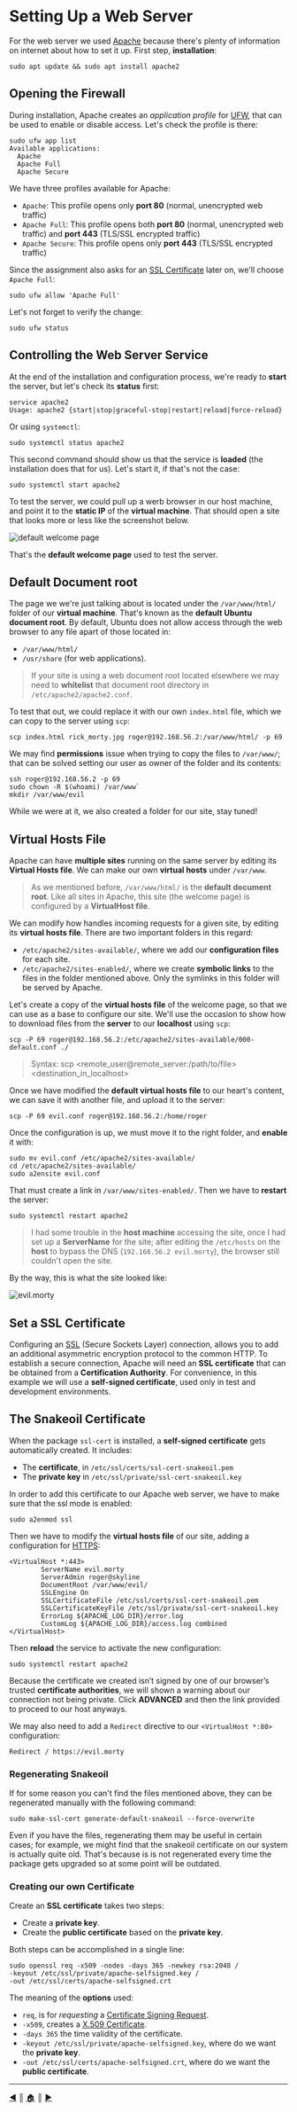 # Setting Up a Web Server
For the web server we used [Apache](https://httpd.apache.org/) because there's plenty of information on internet about how to set it up. First step, **installation**:
```
sudo apt update && sudo apt install apache2
```

## Opening the Firewall
During installation, Apache creates an *application profile* for [UFW](https://en.wikipedia.org/wiki/Uncomplicated_Firewall), that can be used to enable or disable access. Let's check the profile is there:
```
sudo ufw app list
Available applications:
  Apache
  Apache Full
  Apache Secure
```

We have three profiles available for Apache:

* `Apache`: This profile opens only **port 80** (normal, unencrypted web traffic)
* `Apache Full`: This profile opens both **port 80** (normal, unencrypted web traffic) and **port 443** (TLS/SSL encrypted traffic)
* `Apache Secure`: This profile opens only **port 443** (TLS/SSL encrypted traffic)

Since the assignment also asks for an [SSL Certificate](https://www.ssl.com/) later on, we'll choose `Apache Full`:
```
sudo ufw allow 'Apache Full'
```

Let's not forget to verify the change:
```
sudo ufw status
```

## Controlling the Web Server Service
At the end of the installation and configuration process, we're ready to **start** the server, but let's check its **status** first:
```
service apache2
Usage: apache2 {start|stop|graceful-stop|restart|reload|force-reload}
```

Or using `systemctl`:
```
sudo systemctl status apache2
```

This second command should show us that the service is **loaded** (the installation does that for us). Let's start it, if that's not the case:
```
sudo systemctl start apache2
```

To test the server, we could pull up a werb browser in our host machine, and point it to the **static IP** of the **virtual machine**. That should open a site that looks more or less like the screenshot below.

![default welcome page](images/default_welcome_page.png)

That's the **default welcome page** used to test the server.

## Default Document root
The page we we're just talking about is located under the `/var/www/html/` folder of our **virtual machine**. That's known as the **default Ubuntu document root**. By default, Ubuntu does not allow access through the web browser to any file apart of those located in:

* `/var/www/html/`
* `/usr/share` (for web applications).

> If your site is using a web document root located elsewhere we may need to **whitelist** that document root directory in `/etc/apache2/apache2.conf`.

To test that out, we could replace it with our own `index.html` file, which we can copy to the server using `scp`:
```
scp index.html rick_morty.jpg roger@192.168.56.2:/var/www/html/ -p 69
```

We may find **permissions** issue when trying to copy the files to `/var/www/`; that can be solved setting our user as owner of the folder and its contents:
```
ssh roger@192.168.56.2 -p 69
sudo chown -R $(whoami) /var/www`
mkdir /var/www/evil
```

While we were at it, we also created a folder for our site, stay tuned!

## Virtual Hosts File
Apache can have **multiple sites** running on the same server by editing its **Virtual Hosts file**. We can make our own **virtual hosts** under `/var/www`. 

> As we mentioned before, `/var/www/html/` is the **default document root**. Like all sites in Apache, this site (the welcome page) is configured by a **VirtualHost file**. 

We can modify how handles incoming requests for a given site, by editing its **virtual hosts file**. There are two important folders in this regard:

* `/etc/apache2/sites-available/`, where we add our **configuration files** for each site.
* `/etc/apache2/sites-enabled/`, where we create **symbolic links** to the files in the folder mentioned above. Only the symlinks in this folder will be served by Apache.

Let's create a copy of the **virtual hosts file** of the welcome page, so that we can use as a base to configure our site. We'll use the occasion to show how to download files from the **server** to our **localhost** using `scp`:
```
scp -P 69 roger@192.168.56.2:/etc/apache2/sites-available/000-default.conf ./
```

> Syntax: scp <remote_user@remote_server:/path/to/file> <destination_in_localhost>

Once we have modified the **default virtual hosts file** to our heart's content, we can save it with another file, and upload it to the server:
```
scp -P 69 evil.conf roger@192.168.56.2:/home/roger
```

Once the configuration is up, we must move it to the right folder, and **enable** it with:
```
sudo mv evil.conf /etc/apache2/sites-available/
cd /etc/apache2/sites-available/
sudo a2ensite evil.conf
```

That must create a link in `/var/www/sites-enabled/`. Then we have to **restart** the server:
```
sudo systemctl restart apache2
```

> I had some trouble in the **host machine** accessing the site, once I had set up a **ServerName** for the site; after editing the `/etc/hosts` on the **host** to bypass the DNS (`192.168.56.2 evil.morty`), the browser still couldn't open the site.

By the way, this is what the site looked like:

![evil.morty](images/evil.morty.png)

## Set a SSL Certificate
Configuring an [SSL](https://en.wikipedia.org/wiki/Transport_Layer_Security) (Secure Sockets Layer) connection, allows you to add an additional asymmetric encryption protocol to the common HTTP. To establish a secure connection, Apache will need an **SSL certificate** that can be obtained from a **Certification Authority**. For convenience, in this example we will use a **self-signed certificate**, used only in test and development environments.

## The Snakeoil Certificate
When the package `ssl-cert` is installed, a **self-signed certificate** gets automatically created. It includes:

* The **certificate**, in `/etc/ssl/certs/ssl-cert-snakeoil.pem`
* The **private key** in `/etc/ssl/private/ssl-cert-snakeoil.key`

In order to add this certificate to our Apache web server, we have to make sure that the ssl mode is enabled: 
```
sudo a2enmod ssl
```

Then we have to modify the **virtual hosts file** of our site, adding a configuration for [HTTPS](https://en.wikipedia.org/wiki/HTTPS):
```
<VirtualHost *:443>
        ServerName evil.morty
        ServerAdmin roger@skyline
        DocumentRoot /var/www/evil/
        SSLEngine On
        SSLCertificateFile /etc/ssl/certs/ssl-cert-snakeoil.pem
        SSLCertificateKeyFile /etc/ssl/private/ssl-cert-snakeoil.key
        ErrorLog ${APACHE_LOG_DIR}/error.log
        CustomLog ${APACHE_LOG_DIR}/access.log combined
</VirtualHost>
```

Then **reload** the service to activate the new configuration:
```
sudo systemctl restart apache2
```

Because the certificate we created isn’t signed by one of our browser’s trusted **certificate authorities**, we will shown a warning about our connection not being private. Click **ADVANCED** and then the link provided to proceed to our host anyways.

We may also need to add a `Redirect` directive to our `<VirtualHost *:80>` configuration:
```
Redirect / https://evil.morty
```

### Regenerating Snakeoil
If for some reason you can't find the files mentioned above, they can be regenerated manually with the following command:
```
sudo make-ssl-cert generate-default-snakeoil --force-overwrite
```

Even if you have the files, regenerating them may be useful in certain cases; for example, we might find that the snakeoil certificate on our system is actually quite old. That's because is is not regenerated every time the package gets upgraded so at some point will be outdated.

### Creating our own Certificate
Create an **SSL certificate** takes two steps:

* Create a **private key**.
* Create the **public certificate** based on the **private key**.

Both steps can be accomplished in a single line:
```
sudo openssl req -x509 -nodes -days 365 -newkey rsa:2048 /
-keyout /etc/ssl/private/apache-selfsigned.key /
-out /etc/ssl/certs/apache-selfsigned.crt
```

The meaning of the **options** used:

* `req`, is for *requesting* a [Certificate Signing Request](https://en.wikipedia.org/wiki/Certificate_signing_request).
* `-x509`, creates a [X.509 Certificate](https://en.wikipedia.org/wiki/X.509).
* `-days 365` the time validity of the certificate.
* `-keyout /etc/ssl/private/apache-selfsigned.key`, where do we want the **private key**.
* `-out /etc/ssl/certs/apache-selfsigned.crt`, where do we want the **public certificate**.


---
<!-- navigation links -->
[:arrow_backward:][back] ║ [:house:][home] ║ [:arrow_forward:][next]

[home]: ../README.md
[back]: ./monitor_crontab.md
[next]: ./deployment.md